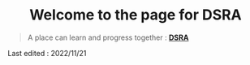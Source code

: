 <center><h1>Welcome to the page for <b>DSRA</b></h1></center>







>A place can learn and progress together :  **[DSRA](https://qust-dsra.github.io/Website/)**



Last edited : 2022/11/21


